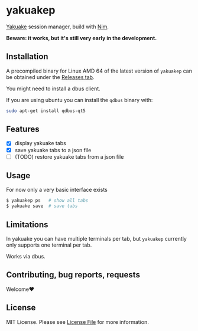 # yakuakep

[Yakuake](https://apps.kde.org/en/yakuake) session manager, build with [Nim](https://nim-lang.org/).

**Beware: it works, but it's still very early in the development.**

## Installation

A precompiled binary for Linux AMD 64 of the latest version of `yakuakep` can be obtained under the [Releases tab](https://github.com/ckrybus/yakuakep/releases).

You might need to install a dbus client.

If you are using ubuntu you can install the `qdbus` binary with:

```bash
sudo apt-get install qdbus-qt5
```

## Features

- [x] display yakuake tabs
- [x] save yakuake tabs to a json file
- [ ] (TODO) restore yakuake tabs from a json file

## Usage

For now only a very basic interface exists

```bash
$ yakuakep ps   # show all tabs
$ yakuake save  # save tabs
```

## Limitations

In yakuake you can have multiple terminals per tab, but `yakuakep` currently only supports one terminal per tab.

Works via dbus.

## Contributing, bug reports, requests

Welcome❤

## License

MIT License. Please see [License File](LICENSE) for more information.
